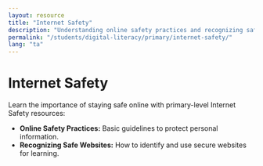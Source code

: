 ```yaml
---
layout: resource
title: "Internet Safety"
description: "Understanding online safety practices and recognizing safe websites to ensure a secure online experience."
permalink: "/students/digital-literacy/primary/internet-safety/"
lang: "ta"
---
```


# Internet Safety

Learn the importance of staying safe online with primary-level Internet Safety resources:

- **Online Safety Practices:** Basic guidelines to protect personal information.
- **Recognizing Safe Websites:** How to identify and use secure websites for learning.
